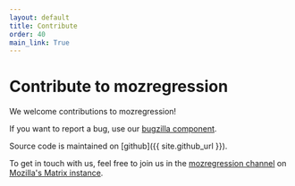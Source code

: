 ```yaml
---
layout: default
title: Contribute
order: 40
main_link: True
---
```


# Contribute to mozregression

We welcome contributions to mozregression!

If you want to report a bug, use our [bugzilla component](https://bugzilla.mozilla.org/enter_bug.cgi?product=Testing&component=mozregression).

Source code is maintained on [github]({{ site.github_url }}).

To get in touch with us, feel free to join us in the [mozregression channel](https://chat.mozilla.org/#/room/#mozregression:mozilla.org) on [Mozilla's Matrix instance](https://wiki.mozilla.org/Matrix).
